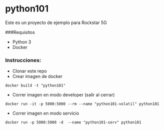 # python101
Este es un proyecto de ejemplo para Rockstar 5G

###Requisitos
- Python 3
- Docker

### Instrucciones:
- Clonar este repo
- Crear imagen de docker
```
docker build -t "python101"
```
- Correr imagen en modo developer (salir al cerrar)
```
docker run -it -p 5000:5000 --rm --name "python101-volatil" python101
```
- Correr imagen en modo servicio
```
docker run -p 5000:5000 -d  --name "python101-serv" python101
```